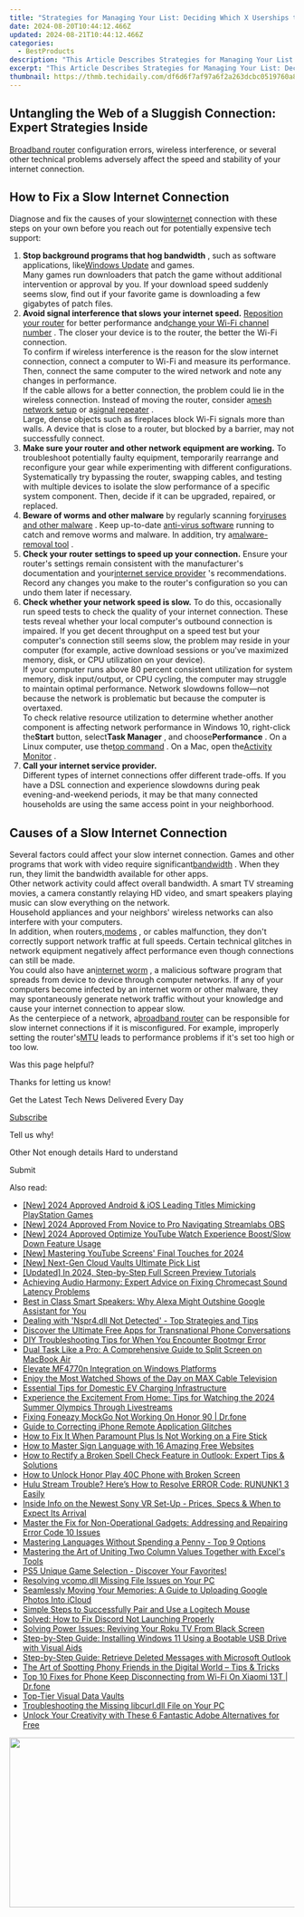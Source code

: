```yaml
---
title: "Strategies for Managing Your List: Deciding Which X Userships to End"
date: 2024-08-20T10:44:12.466Z
updated: 2024-08-21T10:44:12.466Z
categories:
  - BestProducts
description: "This Article Describes Strategies for Managing Your List: Deciding Which X Userships to End"
excerpt: "This Article Describes Strategies for Managing Your List: Deciding Which X Userships to End"
thumbnail: https://thmb.techidaily.com/df6d6f7af97a6f2a263dcbc0519760a864ba0996ca5b9b75ea6d971b44c71c22.jpg
---
```


## Untangling the Web of a Sluggish Connection: Expert Strategies Inside
[Broadband router](https://www.lifewire.com/what-is-a-router-2618162) configuration errors, wireless interference, or several other technical problems adversely affect the speed and stability of your internet connection.

## How to Fix a Slow Internet Connection

 Diagnose and fix the causes of your slow[internet](https://www.lifewire.com/difference-between-the-internet-and-the-web-2483335) connection with these steps on your own before you reach out for potentially expensive tech support:

1. **Stop background programs that hog bandwidth** , such as software applications, like[Windows Update](https://www.lifewire.com/what-is-windows-update-2624597) and games.  
 Many games run downloaders that patch the game without additional intervention or approval by you. If your download speed suddenly seems slow, find out if your favorite game is downloading a few gigabytes of patch files.
2. **Avoid signal interference that slows your internet speed.** [Reposition your router](https://www.lifewire.com/best-place-for-wireless-router-816570) for better performance and[change your Wi-Fi channel number](https://www.lifewire.com/wifi-channel-number-change-to-avoid-interference-818208) . The closer your device is to the router, the better the Wi-Fi connection.  
 To confirm if wireless interference is the reason for the slow internet connection, connect a computer to Wi-Fi and measure its performance. Then, connect the same computer to the wired network and note any changes in performance.  
 If the cable allows for a better connection, the problem could lie in the wireless connection. Instead of moving the router, consider a[mesh network setup](https://www.lifewire.com/what-is-a-mesh-network-4842178) or a[signal repeater](https://www.lifewire.com/mesh-network-vs-range-extender-4148022) .  
 Large, dense objects such as fireplaces block Wi-Fi signals more than walls. A device that is close to a router, but blocked by a barrier, may not successfully connect.
3. **Make sure your router and other network equipment are working.** To troubleshoot potentially faulty equipment, temporarily rearrange and reconfigure your gear while experimenting with different configurations.  
 Systematically try bypassing the router, swapping cables, and testing with multiple devices to isolate the slow performance of a specific system component. Then, decide if it can be upgraded, repaired, or replaced.
4. **Beware of worms and other malware** by regularly scanning for[viruses and other malware](https://www.lifewire.com/properly-scan-your-computer-for-viruses-and-other-malware-2624526) . Keep up-to-date [anti-virus software](https://www.lifewire.com/best-free-antivirus-software-4151895) running to catch and remove worms and malware. In addition, try a[malware-removal tool](https://www.lifewire.com/best-free-malware-removal-tools-4771073) .
5. **Check your router settings to speed up your connection.** Ensure your router's settings remain consistent with the manufacturer's documentation and your[internet service provider](https://www.lifewire.com/internet-service-provider-isp-2625924) 's recommendations.  
 Record any changes you make to the router's configuration so you can undo them later if necessary.
6. **Check whether your network speed is slow.** To do this, occasionally run speed tests to check the quality of your internet connection. These tests reveal whether your local computer's outbound connection is impaired. If you get decent throughput on a speed test but your computer's connection still seems slow, the problem may reside in your computer (for example, active download sessions or you've maximized memory, disk, or CPU utilization on your device).  
 If your computer runs above 80 percent consistent utilization for system memory, disk input/output, or CPU cycling, the computer may struggle to maintain optimal performance. Network slowdowns follow—not because the network is problematic but because the computer is overtaxed.  
 To check relative resource utilization to determine whether another component is affecting network performance in Windows 10, right-click the**Start** button, select**Task Manager** , and choose**Performance** . On a Linux computer, use the[top command](https://www.lifewire.com/what-is-a-command-2625828) . On a Mac, open the[Activity Monitor](https://www.lifewire.com/use-activity-monitor-to-track-mac-memory-usage-2260880) .
7. **Call your internet service provider.**  
 Different types of internet connections offer different trade-offs. If you have a DSL connection and experience slowdowns during peak evening-and-weekend periods, it may be that many connected households are using the same access point in your neighborhood.  

## Causes of a Slow Internet Connection  

 Several factors could affect your slow internet connection. Games and other programs that work with video require significant[bandwidth](https://www.lifewire.com/what-is-bandwidth-2625809) . When they run, they limit the bandwidth available for other apps.  
 Other network activity could affect overall bandwidth. A smart TV streaming movies, a camera constantly relaying HD video, and smart speakers playing music can slow everything on the network.  
 Household appliances and your neighbors' wireless networks can also interfere with your computers.  
 In addition, when routers,[modems](https://www.lifewire.com/what-is-a-modem-817861) , or cables malfunction, they don't correctly support network traffic at full speeds. Certain technical glitches in network equipment negatively affect performance even though connections can still be made.  
 You could also have an[internet worm](https://www.lifewire.com/brief-history-of-malware-153616) , a malicious software program that spreads from device to device through computer networks. If any of your computers become infected by an internet worm or other malware, they may spontaneously generate network traffic without your knowledge and cause your internet connection to appear slow.  
 As the centerpiece of a network, a[broadband router](https://www.lifewire.com/what-is-a-broadband-router-816301) can be responsible for slow internet connections if it is misconfigured. For example, improperly setting the router's[MTU](https://www.lifewire.com/definition-of-mtu-817948) leads to performance problems if it's set too high or too low.

Was this page helpful?

Thanks for letting us know!

 Get the Latest Tech News Delivered Every Day

[Subscribe](https://www.lifewire.com/#)

Tell us why!

 Other  Not enough details  Hard to understand

 Submit

<ins class="adsbygoogle"
     style="display:block"
     data-ad-format="autorelaxed"
     data-ad-client="ca-pub-7571918770474297"
     data-ad-slot="1223367746"></ins>



<ins class="adsbygoogle"
     style="display:block"
     data-ad-client="ca-pub-7571918770474297"
     data-ad-slot="8358498916"
     data-ad-format="auto"
     data-full-width-responsive="true"></ins>

<span class="atpl-alsoreadstyle">Also read:</span>
<div><ul>
<li><a href="https://screen-sharing-recording.techidaily.com/new-2024-approved-android-and-ios-leading-titles-mimicking-playstation-games/"><u>[New] 2024 Approved  Android & iOS  Leading Titles Mimicking PlayStation Games</u></a></li>
<li><a href="https://screen-video-capture.techidaily.com/new-2024-approved-from-novice-to-pro-navigating-streamlabs-obs/"><u>[New] 2024 Approved  From Novice to Pro  Navigating Streamlabs OBS</u></a></li>
<li><a href="https://youtube-data.techidaily.com/024-approved-optimize-youtube-watch-experience-boostslow-down-feature-usage/"><u>[New] 2024 Approved  Optimize YouTube Watch Experience  Boost/Slow Down Feature Usage</u></a></li>
<li><a href="https://youtube-webster.techidaily.com/astering-youtube-screens-final-touches-for-2024/"><u>[New] Mastering YouTube Screens' Final Touches for 2024</u></a></li>
<li><a href="https://extra-support.techidaily.com/new-next-gen-cloud-vaults-ultimate-pick-list/"><u>[New] Next-Gen Cloud Vaults  Ultimate Pick List</u></a></li>
<li><a href="https://fox-glue.techidaily.com/updated-in-2024-step-by-step-full-screen-preview-tutorials/"><u>[Updated] In 2024, Step-by-Step  Full Screen Preview Tutorials</u></a></li>
<li><a href="https://tech-renaissance.techidaily.com/achieving-audio-harmony-expert-advice-on-fixing-chromecast-sound-latency-problems/"><u>Achieving Audio Harmony: Expert Advice on Fixing Chromecast Sound Latency Problems</u></a></li>
<li><a href="https://tech-renaissance.techidaily.com/best-in-class-smart-speakers-why-alexa-might-outshine-google-assistant-for-you/"><u>Best in Class Smart Speakers: Why Alexa Might Outshine Google Assistant for You</u></a></li>
<li><a href="https://tech-renaissance.techidaily.com/dealing-with-nspr4dll-not-detected-top-strategies-and-tips/"><u>Dealing with 'Nspr4.dll Not Detected' - Top Strategies and Tips</u></a></li>
<li><a href="https://tech-renaissance.techidaily.com/discover-the-ultimate-free-apps-for-transnational-phone-conversations/"><u>Discover the Ultimate Free Apps for Transnational Phone Conversations</u></a></li>
<li><a href="https://tech-renaissance.techidaily.com/diy-troubleshooting-tips-for-when-you-encounter-bootmgr-error/"><u>DIY Troubleshooting Tips for When You Encounter Bootmgr Error</u></a></li>
<li><a href="https://tech-renaissance.techidaily.com/dual-task-like-a-pro-a-comprehensive-guide-to-split-screen-on-macbook-air/"><u>Dual Task Like a Pro: A Comprehensive Guide to Split Screen on MacBook Air</u></a></li>
<li><a href="https://printer-issues.techidaily.com/elevate-mf4770n-integration-on-windows-platforms/"><u>Elevate MF4770n Integration on Windows Platforms</u></a></li>
<li><a href="https://tech-renaissance.techidaily.com/enjoy-the-most-watched-shows-of-the-day-on-max-cable-television/"><u>Enjoy the Most Watched Shows of the Day on MAX Cable Television</u></a></li>
<li><a href="https://tech-renaissance.techidaily.com/essential-tips-for-domestic-ev-charging-infrastructure/"><u>Essential Tips for Domestic EV Charging Infrastructure</u></a></li>
<li><a href="https://tech-renaissance.techidaily.com/experience-the-excitement-from-home-tips-for-watching-the-2024-summer-olympics-through-livestreams/"><u>Experience the Excitement From Home: Tips for Watching the 2024 Summer Olympics Through Livestreams</u></a></li>
<li><a href="https://fake-location.techidaily.com/fixing-foneazy-mockgo-not-working-on-honor-90-drfone-by-drfone-virtual-android/"><u>Fixing Foneazy MockGo Not Working On Honor 90 | Dr.fone</u></a></li>
<li><a href="https://tech-renaissance.techidaily.com/guide-to-correcting-iphone-remote-application-glitches/"><u>Guide to Correcting iPhone Remote Application Glitches</u></a></li>
<li><a href="https://tech-renaissance.techidaily.com/how-to-fix-it-when-paramount-plus-is-not-working-on-a-fire-stick/"><u>How to Fix It When Paramount Plus Is Not Working on a Fire Stick</u></a></li>
<li><a href="https://tech-renaissance.techidaily.com/how-to-master-sign-language-with-16-amazing-free-websites/"><u>How to Master Sign Language with 16 Amazing Free Websites</u></a></li>
<li><a href="https://tech-renaissance.techidaily.com/how-to-rectify-a-broken-spell-check-feature-in-outlook-expert-tips-and-solutions/"><u>How to Rectify a Broken Spell Check Feature in Outlook: Expert Tips & Solutions</u></a></li>
<li><a href="https://unlock-android.techidaily.com/how-to-unlock-honor-play-40c-phone-with-broken-screen-by-drfone-android/"><u>How to Unlock Honor Play 40C Phone with Broken Screen</u></a></li>
<li><a href="https://tech-renaissance.techidaily.com/hulu-stream-trouble-heres-how-to-resolve-error-code-rununk1-3-easily/"><u>Hulu Stream Trouble? Here’s How to Resolve ERROR Code: RUNUNK1 3 Easily</u></a></li>
<li><a href="https://tech-renaissance.techidaily.com/inside-info-on-the-newest-sony-vr-set-up-prices-specs-and-when-to-expect-its-arrival/"><u>Inside Info on the Newest Sony VR Set-Up - Prices, Specs & When to Expect Its Arrival</u></a></li>
<li><a href="https://tech-renaissance.techidaily.com/master-the-fix-for-non-operational-gadgets-addressing-and-repairing-error-code-10-issues/"><u>Master the Fix for Non-Operational Gadgets: Addressing and Repairing Error Code 10 Issues</u></a></li>
<li><a href="https://tech-renaissance.techidaily.com/mastering-languages-without-spending-a-penny-top-9-options/"><u>Mastering Languages Without Spending a Penny - Top 9 Options</u></a></li>
<li><a href="https://tech-renaissance.techidaily.com/mastering-the-art-of-uniting-two-column-values-together-with-excels-tools/"><u>Mastering the Art of Uniting Two Column Values Together with Excel's Tools</u></a></li>
<li><a href="https://tech-renaissance.techidaily.com/ps5-unique-game-selection-discover-your-favorites/"><u>PS5 Unique Game Selection - Discover Your Favorites!</u></a></li>
<li><a href="https://tech-renaissance.techidaily.com/resolving-vcompdll-missing-file-issues-on-your-pc/"><u>Resolving vcomp.dll Missing File Issues on Your PC</u></a></li>
<li><a href="https://tech-renaissance.techidaily.com/seamlessly-moving-your-memories-a-guide-to-uploading-google-photos-into-icloud/"><u>Seamlessly Moving Your Memories: A Guide to Uploading Google Photos Into iCloud</u></a></li>
<li><a href="https://tech-renaissance.techidaily.com/simple-steps-to-successfully-pair-and-use-a-logitech-mouse/"><u>Simple Steps to Successfully Pair and Use a Logitech Mouse</u></a></li>
<li><a href="https://program-issues.techidaily.com/solved-how-to-fix-discord-not-launching-properly/"><u>Solved: How to Fix Discord Not Launching Properly</u></a></li>
<li><a href="https://tech-renaissance.techidaily.com/solving-power-issues-reviving-your-roku-tv-from-black-screen/"><u>Solving Power Issues: Reviving Your Roku TV From Black Screen</u></a></li>
<li><a href="https://technical-tips.techidaily.com/step-by-step-guide-installing-windows-11-using-a-bootable-usb-drive-with-visual-aids/"><u>Step-by-Step Guide: Installing Windows 11 Using a Bootable USB Drive with Visual Aids</u></a></li>
<li><a href="https://tech-renaissance.techidaily.com/step-by-step-guide-retrieve-deleted-messages-with-microsoft-outlook/"><u>Step-by-Step Guide: Retrieve Deleted Messages with Microsoft Outlook</u></a></li>
<li><a href="https://tech-renaissance.techidaily.com/the-art-of-spotting-phony-friends-in-the-digital-world-tips-and-tricks/"><u>The Art of Spotting Phony Friends in the Digital World – Tips & Tricks</u></a></li>
<li><a href="https://howto.techidaily.com/top-10-fixes-for-phone-keep-disconnecting-from-wi-fi-on-xiaomi-13t-drfone-by-drfone-fix-android-problems-fix-android-problems/"><u>Top 10 Fixes for Phone Keep Disconnecting from Wi-Fi On Xiaomi 13T | Dr.fone</u></a></li>
<li><a href="https://extra-resources.techidaily.com/top-tier-visual-data-vaults/"><u>Top-Tier Visual Data Vaults</u></a></li>
<li><a href="https://tech-renaissance.techidaily.com/troubleshooting-the-missing-libcurldll-file-on-your-pc/"><u>Troubleshooting the Missing libcurl.dll File on Your PC</u></a></li>
<li><a href="https://tech-renaissance.techidaily.com/unlock-your-creativity-with-these-6-fantastic-adobe-alternatives-for-free/"><u>Unlock Your Creativity with These 6 Fantastic Adobe Alternatives for Free</u></a></li>
</ul></div>

<!-- affiliate ads begin -->
<a href="https://aofit.pxf.io/c/5597632/1399701/16396" target="_top" id="1399701"><img src="//a.impactradius-go.com/display-ad/16396-1399701" border="0" alt="" width="960" height="300"/></a><img height="0" width="0" src="https://imp.pxf.io/i/5597632/1399701/16396" style="position:absolute;visibility:hidden;" border="0" />
<!-- affiliate ads end -->